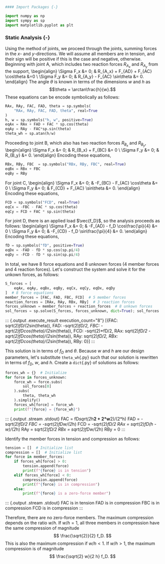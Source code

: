 ``` python
#### Import Packages {-}
```

``` python
import numpy as np
import sympy as sp
import matplotlib.pyplot as plt
```

### Static Analysis {-}

Using the method of joints, we proceed through the joints, summing forces in the $x$- and $y$-directions.
We will assume all members are in tension, and their sign will be positive if this is the case and negative, otherwise.
Beginning with joint A, which includes two reaction forces $R_{A_x}$ and $R_{A_y}$ from the support,
\begin{align}
\Sigma F_x &= 0; & R_{A_x} + F_{AD} + F_{AC} \cos\theta &=0 \\
\Sigma F_y &= 0; & R_{A_y} - F_{AC} \sin\theta &= 0.
\end{align}
The angle $\theta$ is known in terms of the dimensions $w$ and $h$ as
$$\theta = \arctan\frac{h}{w}.$$
These equations can be encode symbolically as follows:

``` python
RAx, RAy, FAC, FAD, theta = sp.symbols(
	"RAx, RAy, FAC, FAD, theta", real=True
)
h, w = sp.symbols("h, w", positive=True)
eqAx = RAx + FAD + FAC * sp.cos(theta)
eqAy = RAy - FAC*sp.sin(theta)
theta_wh = sp.atan(h/w)
```

Proceeding to joint B, which also has two reaction forces $R_{B_x}$ and $R_{B_y}$,
\begin{align}
\Sigma F_x &= 0; & R_{B_x} + F_{BC} &= 0 \\
\Sigma F_y &= 0; & R_{B_y} &= 0.
\end{align}
Encoding these equations,

``` python
RBx, RBy, FBC  = sp.symbols("RBx, RBy, FBC", real=True)
eqBx = RBx + FBC
eqBy = RBy
```

For joint C,
\begin{align}
\Sigma F_x &= 0; & -F_{BC} - F_{AC} \cos\theta &= 0 \\
\Sigma F_y &= 0; & F_{CD} + F_{AC} \sin\theta &= 0.
\end{align}
Encoding these equations,

``` python
FCD = sp.symbols("FCD", real=True)
eqCx = -FBC - FAC * sp.cos(theta)
eqCy = FCD + FAC * sp.sin(theta)
```

For joint D, there is an applied load $\vec{f_D}$, so the analysis proceeds as follows:
\begin{align}
\Sigma F_x &= 0; & -F_{AD} - f_D \cos\frac{\pi}{4} &= 0 \\
\Sigma F_y &= 0; & -F_{CD} - f_D \sin\frac{\pi}{4} &= 0.
\end{align}
Encoding these equations,

``` python
fD = sp.symbols("fD", positive=True)
eqDx = -FAD - fD * sp.cos(sp.pi/4)
eqDy = -FCD - fD * sp.sin(sp.pi/4)
```

In total, we have 8 force equations and 8 unknown forces (4 member forces and 4 reaction forces).
Let's construct the system and solve it for the unkown forces, as follows:

``` python
S_forces = [
	eqAx, eqAy, eqBx, eqBy, eqCx, eqCy, eqDx, eqDy
]  # 8 force equations
member_forces = [FAC, FAD, FBC, FCD]  # 5 member forces
reaction_forces = [RAx, RAy, RBx, RBy]  # 3 reaction forces
forces_unknown = member_forces + reaction_forces  # 8 unkown forces
sol_forces = sp.solve(S_forces, forces_unknown, dict=True); sol_forces
```

::: {.output .execute_result execution_count="8"}
    [{FAC: sqrt(2)*fD/(2*sin(theta)),
      FAD: -sqrt(2)*fD/2,
      FBC: -sqrt(2)*fD*cos(theta)/(2*sin(theta)),
      FCD: -sqrt(2)*fD/2,
      RAx: sqrt(2)*fD/2 - sqrt(2)*fD*cos(theta)/(2*sin(theta)),
      RAy: sqrt(2)*fD/2,
      RBx: sqrt(2)*fD*cos(theta)/(2*sin(theta)),
      RBy: 0}]
:::

This solution is in terms of $f_D$ and $\theta$.
Because $w$ and $h$ are our design parameters, let's substitute `theta_wh`{.py}
such that our solution is rewritten in terms of $f_D$, $w$, and $h$.
Create a `dict`{.py} of solutions as follows:

``` python
forces_wh = {}  # Initialize
for force in forces_unknown:
	force_wh = force.subs(
		sol_forces[0]
	).subs(
		theta, theta_wh
	).simplify()
	forces_wh[force] = force_wh
	print(f"{force} = {force_wh}")
```

::: {.output .stream .stdout}
    FAC = fD*sqrt(2*h**2 + 2*w**2)/(2*h)
    FAD = -sqrt(2)*fD/2
    FBC = -sqrt(2)*fD*w/(2*h)
    FCD = -sqrt(2)*fD/2
    RAx = sqrt(2)*fD*(h - w)/(2*h)
    RAy = sqrt(2)*fD/2
    RBx = sqrt(2)*fD*w/(2*h)
    RBy = 0
:::

Identify the member forces in tension and compression as follows:

``` python
tension = []  # Initialize list
compression = []  # Initialize list
for force in member_forces:
    if forces_wh[force] > 0:
        tension.append(force)
        print(f"{force} is in tension")
    elif forces_wh[force] < 0:
        compression.append(force)
        print(f"{force} is in compression")
    else:
        print(f"{force} is a zero-force member")
```

::: {.output .stream .stdout}
    FAC is in tension
    FAD is in compression
    FBC is in compression
    FCD is in compression
:::

Therefore, there are no zero-force members.
The maximum compression depends on the ratio $w/h$.
If $w/h = 1$, all three members in compression have the same compression of magnitude
$$
\frac{\sqrt{2}}{2} f_D.
$$
This is also the maximum compression if $w/h < 1$.
If $w/h > 1$, the maximum compression is of magnitude
$$
\frac{\sqrt{2} w}{2 h} f_D.
$$
